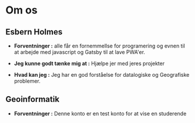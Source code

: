 # Om os
## Esbern Holmes
*  **Forventninger :**  alle får en fornemmellse for programering og evnen til at arbejde med javascript og Gatsby til at lave PWA'er.

* **Jeg kunne godt tænke mig at :** Hjælpe jer med jeres projekter
* **Hvad kan jeg :** Jeg har en god forståelse for datalogiske og Geografiske problemer.

## Geoinformatik
* **Forventninger :** Denne konto er en test konto for at vise en studerende
